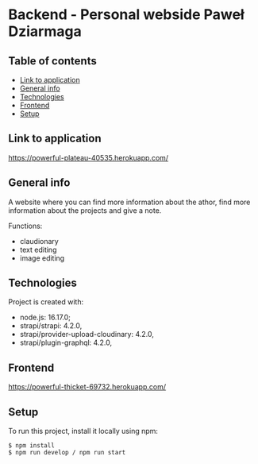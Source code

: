 # Backend - Personal webside Paweł Dziarmaga

## Table of contents

- [Link to application](#link-to-application)
- [General info](#general-info)
- [Technologies](#technologies)
- [Frontend](#frontend)
- [Setup](#setup)

## Link to application

https://powerful-plateau-40535.herokuapp.com/

## General info

A website where you can find more information about the athor, find more information about the projects and give a note.

Functions:

- claudionary
- text editing
- image editing

## Technologies

Project is created with:

- node.js: 16.17.0;
- strapi/strapi: 4.2.0,
- strapi/provider-upload-cloudinary: 4.2.0,
- strapi/plugin-graphql: 4.2.0,

## Frontend

https://powerful-thicket-69732.herokuapp.com/

## Setup

To run this project, install it locally using npm:

```
$ npm install
$ npm run develop / npm run start
```
